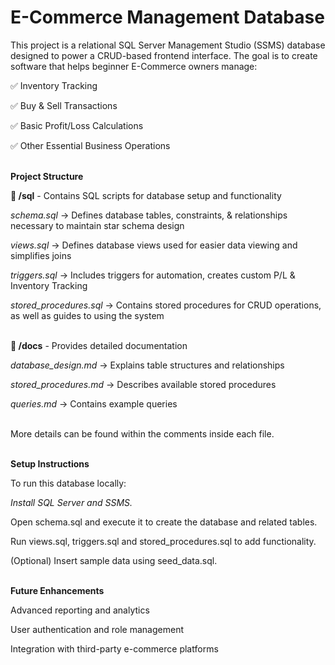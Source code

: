 # E-Commerce Management Database
This project is a relational SQL Server Management Studio (SSMS) database designed to power a CRUD-based frontend interface. The goal is to create software that helps beginner E-Commerce owners manage:

✅ Inventory Tracking

✅ Buy & Sell Transactions

✅ Basic Profit/Loss Calculations

✅ Other Essential Business Operations<br><br>


**Project Structure**

**📂 /sql** - Contains SQL scripts for database setup and functionality

*schema.sql* → Defines database tables, constraints, & relationships necessary to maintain star schema design

*views.sql* → Defines database views used for easier data viewing and simplifies joins

*triggers.sql* → Includes triggers for automation, creates custom P/L & Inventory Tracking

*stored_procedures.sql* → Contains stored procedures for CRUD operations, as well as guides to using the system<br><br>

**📂 /docs** - Provides detailed documentation

*database_design.md* → Explains table structures and relationships

*stored_procedures.md* → Describes available stored procedures

*queries.md* → Contains example queries<br><br>

More details can be found within the comments inside each file.<br><br>

**Setup Instructions**

To run this database locally:

*Install SQL Server and SSMS.*

Open schema.sql and execute it to create the database and related tables.

Run views.sql, triggers.sql and stored_procedures.sql to add functionality.

(Optional) Insert sample data using seed_data.sql.<br><br>

**Future Enhancements**

Advanced reporting and analytics

User authentication and role management

Integration with third-party e-commerce platforms


